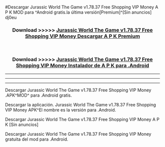 #Descargar Jurassic World The Game v1.78.37 Free Shopping VIP Money  A P K MOD para ^Android gratis.la última versión[Premium]^[Sin anuncios] dj0eu



<div align="center">
<h3>Download >>>>> <a href="https://es-web.web.app/?es= ${title}">Jurassic World The Game v1.78.37 Free Shopping VIP Money  Descargar A P K Premium</a></h3><br>

<h3>Download >>>>> <a href="https://es-web.web.app/?es= ${title}">Jurassic World The Game v1.78.37 Free Shopping VIP Money  Instalador de A P K para .Android</a></h3>
</div>


----------------------------------------------------------

----------------------------------------------------------

----------------------------------------------------------

Descargar Jurassic World The Game v1.78.37 Free Shopping VIP Money  .APK^MOD^ para .Android gratis.

Descargar la aplicación. Jurassic World The Game v1.78.37 Free Shopping VIP Money  APK^El nombre es la versión para .Android.

Descargar Jurassic World The Game v1.78.37 Free Shopping VIP Money  A P K [Sin anuncios]

Descargar Jurassic World The Game v1.78.37 Free Shopping VIP Money  gratuita del mod para .Android.